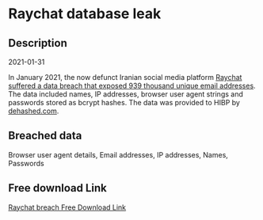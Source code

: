 # Raychat database leak

## Description

2021-01-31

In January 2021, the now defunct Iranian social media platform <a href="https://www.gizmodo.com.au/2021/02/iranian-chat-app-gets-its-data-wiped-out-in-a-cyberattack/" target="_blank" rel="noopener">Raychat suffered a data breach that exposed 939 thousand unique email addresses</a>. The data included names, IP addresses, browser user agent strings and passwords stored as bcrypt hashes. The data was provided to HIBP by <a href="https://dehashed.com/" target="_blank" rel="noopener">dehashed.com</a>.

## Breached data

Browser user agent details, Email addresses, IP addresses, Names, Passwords

## Free download Link

[Raychat breach Free Download Link](https://link-to.net/1229997/291.7902847309916/dynamic/?r=aHR0cHM6Ly93d3cubWVkaWFmaXJlLmNvbS92aWV3L1daR1Nid0lvNkZxbTA4Qi9yYXljaGF0LmlyL2ZpbGU=)